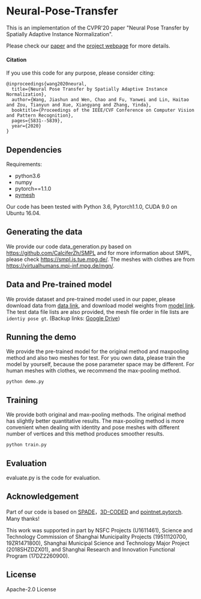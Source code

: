# Neural-Pose-Transfer

This is an implementation of the CVPR'20 paper "Neural Pose Transfer by Spatially Adaptive Instance Normalization".

Please check our [paper](https://arxiv.org/abs/2003.07254) and the [project webpage](https://jiashunwang.github.io/Neural-Pose-Transfer/) for more details.

#### Citation

If you use this code for any purpose, please consider citing:
```
@inproceedings{wang2020neural,
  title={Neural Pose Transfer by Spatially Adaptive Instance Normalization},
  author={Wang, Jiashun and Wen, Chao and Fu, Yanwei and Lin, Haitao and Zou, Tianyun and Xue, Xiangyang and Zhang, Yinda},
  booktitle={Proceedings of the IEEE/CVF Conference on Computer Vision and Pattern Recognition},
  pages={5831--5839},
  year={2020}
}
```

## Dependencies

Requirements:
- python3.6
- numpy
- pytorch==1.1.0
- [pymesh](https://pymesh.readthedocs.io/en/latest/)

Our code has been tested with Python 3.6, Pytorch1.1.0, CUDA 9.0 on Ubuntu 16.04.

## Generating the data
We provide our code data_generation.py based on https://github.com/CalciferZh/SMPL and for more information about SMPL, please check https://smpl.is.tue.mpg.de/. The meshes with clothes are from https://virtualhumans.mpi-inf.mpg.de/mgn/.

## Data and Pre-trained model
We provide dataset and pre-trained model used in our paper, please download data from [data link](http://www.sdspeople.fudan.edu.cn/fuyanwei/download/NeuralPoseTransfer/data/), and download model weights from [model link](http://www.sdspeople.fudan.edu.cn/fuyanwei/download/NeuralPoseTransfer/ckpt/). The test data file lists are also provided, the mesh file order in file lists are `identiy pose gt`.
(Backup links: [Google Drive](https://drive.google.com/drive/folders/1ZduWjWn5sqbiU7aG2VSFm5YcdGudFTwk?usp=sharing))

## Running the demo
We provide the pre-trained model for the original method and maxpooling method and also two meshes for test. For you own data, please train the model by yourself, because the pose parameter space may be different. For human meshes with clothes, we recommend the max-pooling method.
```
python demo.py
```


## Training
We provide both original and max-pooling methods. The original method has slightly better quantitative results. The max-pooling method is more convenient when dealing with identity and pose meshes with different number of vertices and this method produces smoother results.
```
python train.py
```

## Evaluation
evaluate.py is the code for evaluation.

## Acknowledgement
Part of our code is based on [SPADE](https://github.com/NVlabs/SPADE)，[3D-CODED](https://github.com/ThibaultGROUEIX/3D-CODED) and [pointnet.pytorch](https://github.com/fxia22/pointnet.pytorch
). Many thanks!

This work was supported in part by NSFC Projects (U1611461), Science and Technology Commission of Shanghai Municipality Projects (19511120700, 19ZR1471800), Shanghai Municipal Science and Technology Major Project (2018SHZDZX01), and Shanghai Research and Innovation Functional Program (17DZ2260900).

## License
Apache-2.0 License
